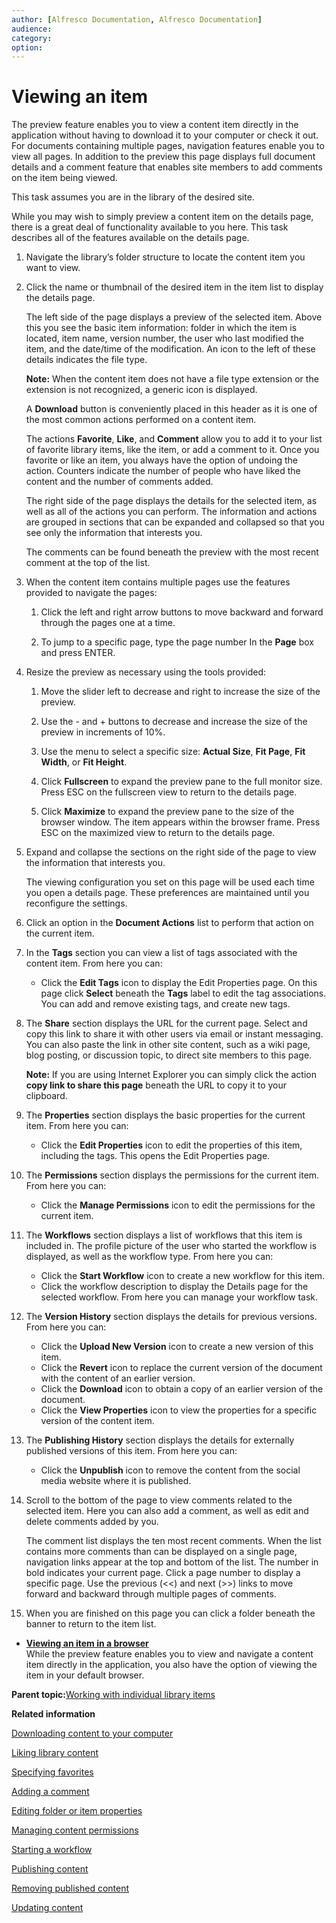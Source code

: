```yaml
---
author: [Alfresco Documentation, Alfresco Documentation]
audience: 
category: 
option: 
---
```


# Viewing an item

The preview feature enables you to view a content item directly in the application without having to download it to your computer or check it out. For documents containing multiple pages, navigation features enable you to view all pages. In addition to the preview this page displays full document details and a comment feature that enables site members to add comments on the item being viewed.

This task assumes you are in the library of the desired site.

While you may wish to simply preview a content item on the details page, there is a great deal of functionality available to you here. This task describes all of the features available on the details page.

1.  Navigate the library’s folder structure to locate the content item you want to view.

2.  Click the name or thumbnail of the desired item in the item list to display the details page.

    The left side of the page displays a preview of the selected item. Above this you see the basic item information: folder in which the item is located, item name, version number, the user who last modified the item, and the date/time of the modification. An icon to the left of these details indicates the file type.

    **Note:** When the content item does not have a file type extension or the extension is not recognized, a generic icon is displayed.

    A **Download** button is conveniently placed in this header as it is one of the most common actions performed on a content item.

    The actions **Favorite**, **Like**, and **Comment** allow you to add it to your list of favorite library items, like the item, or add a comment to it. Once you favorite or like an item, you always have the option of undoing the action. Counters indicate the number of people who have liked the content and the number of comments added.

    The right side of the page displays the details for the selected item, as well as all of the actions you can perform. The information and actions are grouped in sections that can be expanded and collapsed so that you see only the information that interests you.

    The comments can be found beneath the preview with the most recent comment at the top of the list.

3.  When the content item contains multiple pages use the features provided to navigate the pages:

    1.  Click the left and right arrow buttons to move backward and forward through the pages one at a time.

    2.  To jump to a specific page, type the page number In the **Page** box and press ENTER.

4.  Resize the preview as necessary using the tools provided:

    1.  Move the slider left to decrease and right to increase the size of the preview.

    2.  Use the - and + buttons to decrease and increase the size of the preview in increments of 10%.

    3.  Use the menu to select a specific size: **Actual Size**, **Fit Page**, **Fit Width**, or **Fit Height**.

    4.  Click **Fullscreen** to expand the preview pane to the full monitor size. Press ESC on the fullscreen view to return to the details page.

    5.  Click **Maximize** to expand the preview pane to the size of the browser window. The item appears within the browser frame. Press ESC on the maximized view to return to the details page.

5.  Expand and collapse the sections on the right side of the page to view the information that interests you.

    The viewing configuration you set on this page will be used each time you open a details page. These preferences are maintained until you reconfigure the settings.

6.  Click an option in the **Document Actions** list to perform that action on the current item.

7.  In the **Tags** section you can view a list of tags associated with the content item. From here you can:

    -   Click the **Edit Tags** icon to display the Edit Properties page. On this page click **Select** beneath the **Tags** label to edit the tag associations. You can add and remove existing tags, and create new tags.
8.  The **Share** section displays the URL for the current page. Select and copy this link to share it with other users via email or instant messaging. You can also paste the link in other site content, such as a wiki page, blog posting, or discussion topic, to direct site members to this page.

    **Note:** If you are using Internet Explorer you can simply click the action **copy link to share this page** beneath the URL to copy it to your clipboard.

9.  The **Properties** section displays the basic properties for the current item. From here you can:

    -   Click the **Edit Properties** icon to edit the properties of this item, including the tags. This opens the Edit Properties page.
10. The **Permissions** section displays the permissions for the current item. From here you can:

    -   Click the **Manage Permissions** icon to edit the permissions for the current item.
11. The **Workflows** section displays a list of workflows that this item is included in. The profile picture of the user who started the workflow is displayed, as well as the workflow type. From here you can:

    -   Click the **Start Workflow** icon to create a new workflow for this item.
    -   Click the workflow description to display the Details page for the selected workflow. From here you can manage your workflow task.
12. The **Version History** section displays the details for previous versions. From here you can:

    -   Click the **Upload New Version** icon to create a new version of this item.
    -   Click the **Revert** icon to replace the current version of the document with the content of an earlier version.
    -   Click the **Download** icon to obtain a copy of an earlier version of the document.
    -   Click the **View Properties** icon to view the properties for a specific version of the content item.
13. The **Publishing History** section displays the details for externally published versions of this item. From here you can:

    -   Click the **Unpublish** icon to remove the content from the social media website where it is published.
14. Scroll to the bottom of the page to view comments related to the selected item. Here you can also add a comment, as well as edit and delete comments added by you.

    The comment list displays the ten most recent comments. When the list contains more comments than can be displayed on a single page, navigation links appear at the top and bottom of the list. The number in bold indicates your current page. Click a page number to display a specific page. Use the previous \(<<\) and next \(\>\>\) links to move forward and backward through multiple pages of comments.

15. When you are finished on this page you can click a folder beneath the banner to return to the item list.


-   **[Viewing an item in a browser](../tasks/library-item-view-browser.md)**  
While the preview feature enables you to view and navigate a content item directly in the application, you also have the option of viewing the item in your default browser.

**Parent topic:**[Working with individual library items](../concepts/library-items-individual.md)

**Related information**  


[Downloading content to your computer](library-item-download.md)

[Liking library content](library-item-liked.md)

[Specifying favorites](library-item-favourites.md)

[Adding a comment](library-comment-add.md)

[Editing folder or item properties](library-item-edit-metadata.md)

[Managing content permissions](library-item-permissions.md)

[Starting a workflow](library-item-assign-workflow.md)

[Publishing content](library-item-publish.md)

[Removing published content](library-item-unpublish.md)

[Updating content](library-item-upload.md)

